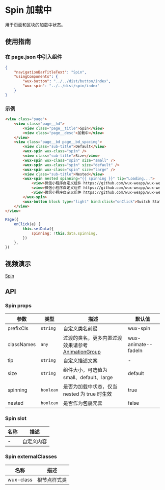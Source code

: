 # Spin 加载中

用于页面和区块的加载中状态。

## 使用指南

### 在 page.json 中引入组件

```json
{
    "navigationBarTitleText": "Spin",
    "usingComponents": {
        "wux-button": "../../dist/button/index",
        "wux-spin": "../../dist/spin/index"
    }
}
```

### 示例

```html
<view class="page">
    <view class="page__hd">
        <view class="page__title">Spin</view>
        <view class="page__desc">加载中</view>
    </view>
    <view class="page__bd page__bd_spacing">
        <view class="sub-title">Default</view>
        <wux-spin wux-class="spin" />
        <view class="sub-title">Size</view>
        <wux-spin wux-class="spin" size="small" />
        <wux-spin wux-class="spin" size="default" />
        <wux-spin wux-class="spin" size="large" />
        <view class="sub-title">Nested</view>
        <wux-spin nested spinning="{{ spinning }}" tip="Loading...">
            <view>微信小程序自定义组件 https://github.com/wux-weapp/wux-weapp</view>
            <view>微信小程序自定义组件 https://github.com/wux-weapp/wux-weapp</view>
            <view>微信小程序自定义组件 https://github.com/wux-weapp/wux-weapp</view>
        </wux-spin>
        <wux-button block type="light" bind:click="onClick">Switch State</wux-button>
    </view>
</view>
```

```js
Page({
    onClick(e) {
        this.setData({
            spinning: !this.data.spinning,
        })
    },
})
```

## 视频演示

[Spin](./_media/spin.mp4 ':include :type=iframe width=375px height=667px')

## API

### Spin props

| 参数 | 类型 | 描述 | 默认值 |
| --- | --- | --- | --- |
| prefixCls | `string` | 自定义类名前缀 | wux-spin |
| classNames | `any` | 过渡的类名，更多内置过渡效果请参考 [AnimationGroup](animation-group.md) | wux-animate--fadeIn |
| tip | `string` | 自定义描述文案 | - |
| size | `string` | 组件大小，可选值为 small、default、large | default |
| spinning | `boolean` | 是否为加载中状态，仅当 nested 为 true 时生效 | true |
| nested | `boolean` | 是否作为包裹元素 | false |

### Spin slot

| 名称 | 描述 |
| --- | --- |
| - | 自定义内容 |

### Spin externalClasses

| 名称 | 描述 |
| --- | --- |
| wux-class | 根节点样式类 |